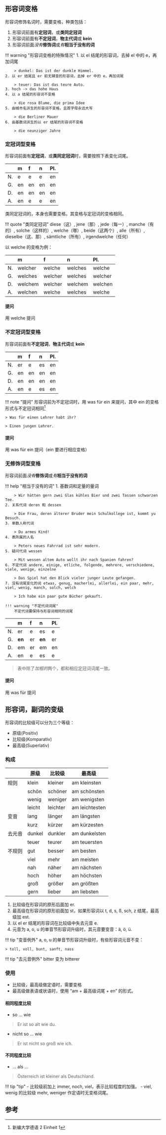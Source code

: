 ## 形容词变格

形容词修饰名词时，需要变格，种类包括：

1. 形容词前面有**定冠词**，或**类同定冠词**
2. 形容词前面有**不定冠词**，**物主代词**或 **kein**
3. 形容词前面*没有***修饰词**或*有***相当于没有的词**

!!! warning "形容词变格的特殊情况"
    1. 以 el 结尾的形容词，去掉 el 中的 e，再加词尾
        
        > dunkel: Das ist der dunkle Himmel.
    2. 以 er 结尾且 er 前无辅音的形容词，去掉 er 中的 e，再加词尾

        > teuer: Das ist das teure Auto.
    3. hoch -> das hohe Haus
    4. 以 a 结尾的形容词不变格
        
        > die rosa Blume, die prima Idee
    5. 由城市名派生的形容词不变格，且首字母永远大写

        > die Berliner Mauer
    6. 由基数词派生的以 er 结尾的形容词不变格
        
        > die neunziger Jahre

### 定冠词型变格

形容词前面有**定冠词**，或**类同定冠词**时，需要按照下表变化词尾。

|      | m    | f    | n    | Pl.  |
| :--- | :--- | :--- | :--- | :--- |
| N.   | e    | e    | e    | en   |
| G.   | en   | en   | en   | en   |
| D.   | en   | en   | en   | en   |
| A.   | en   | e    | e    | en   |

类同定冠词的，本身也需要变格，其变格与定冠词的变格相同。

!!! quote "类同定冠词"
    diese（这）, jene（那）, jede（每一）, manche（有的）, solche（这样的）, welche（哪）, beide（这两个）, alle（所有）, dieselbe（这、那）, sämtliche（所有）, irgendwelche（任何）

以 welche 的变格为例：

|      | m       | f       | n       | Pl.     |
| :--- | :------ | :------ | :------ | :------ |
| N.   | welcher | welche  | welches | welche  |
| G.   | welches | welcher | welches | welcher |
| D.   | welchem | welcher | welchem | welchen |
| A.   | welchen | welche  | welches | welche  |

#### 提问

用 welche 提问

### 不定冠词型变格

形容词前面有**不定冠词**，**物主代词**或 **kein**

|      | m    | f    | n    | Pl.  |
| :--- | :--- | :--- | :--- | :--- |
| N.   | er   | e    | es   | en   |
| G.   | en   | en   | en   | en   |
| D.   | en   | en   | en   | en   |
| A.   | en   | e    | es   | en   |

!!! note "提问"
    形容词前为不定冠词时，用 was für ein 来提问，其中 ein 的变格形式与不定冠词相同[^1]

    > Was für einen Lehrer habt ihr?

    > Einen jungen Lehrer.

[^1]: 新编大学德语 2 Einheit 1

#### 提问

用 was für ein 提问（ein 要进行相应变格）

### 无修饰词型变格

形容词前面*没有***修饰词**或*有***相当于没有的词**

!!! help "相当于没有的词"
    1. 基数词和定量的量词

        > Wir hätten gern zwei Glas kühles Bier und zwei Tassen schwarzen Tee.
    2. 关系代词 deren 和 dessen

        > Die Frau, deren älterer Bruder mein Schulkollege ist, kommt yu Besuch.
    3. 单数人称代词

        > Du armes Kind!
    4. 表所属的人名

        > Peters neues Fahrrad ist sehr modern.
    5. 疑问代词 wessen
        
        > Mit wessen altem Auto wollt ihr nach Spanien fahren?
    6. 不定代词 andere, einige, etliche, folgende, mehrere, verschiedene, viele, wenige, einzelne
    
        > Das Spiel hat den Blick vieler junger Leute gefangen.
    7. 没有词尾变化的词 etwas, genug, macherlei, allerlei, ein paar, mehr, viel, wenig, manch, solch, welch
        
        > Ich habe ein paar gute Bücher gekauft.

    !!! warning "不定代词词尾"
        不定代词要保持与形容词相同的词尾

|      | m      | f    | n      | Pl.  |
| :--- | :----- | :--- | :----- | :--- |
| N.   | er     | e    | es     | e    |
| G.   | **en** | er   | **en** | er   |
| D.   | em     | er   | em     | en   |
| A.   | en     | e    | es     | e    |

> 表中除了*加粗的*两个，都和相应定冠词词尾一致。

#### 提问

用 was für 提问

## 形容词，副词的变级

形容词的比较级可以分为三个等级：

- 原级(Positiv)
- 比较级(Komparativ)
- 最高级(Superlativ)

### 构成

|        | 原级   | 比较级   | 最高级         |
| ------ | ------ | -------- | -------------- |
| 规则   | klein  | kleiner  | am kleinsten   |
|        | schön  | schöner  | am schönsten   |
|        | wenig  | weniger  | am wenigsten   |
|        | leicht | leichter | am leichtesten |
| 变音   | lang   | länger   | am längsten    |
|        | kurz   | kürzer   | am kürzesten   |
| 去元音 | dunkel | dunkler  | am dunkelsten  |
|        | teuer  | teurer   | am teuersten   |
| 不规则 | gut    | besser   | am besten      |
|        | viel   | mehr     | am meisten     |
|        | nah    | näher    | am nächsten    |
|        | hoch   | höher    | am höchsten    |
|        | groß   | größer   | am größten     |
|        | gern   | lieber   | am liebsten    |

1. 比较级在形容词的原形后面加 er.
2. 最高级在形容词的原形前面加 st，如果形容词以 t, d, s, ß, sch, z 结尾，最高级加 est.
3. 以 el er 结尾的形容词在比较级中失去元音 e.
4. 元音为 a, o, u 的单音节形容词升级时，其元音要变音：ä, ö, ü.

!!! tip "变音例外"
    a, o, u 的单音节形容词升级时，有些形容词元音不变：

    > toll, voll, bunt, sanft, nass

!!! tip "去元音例外"
    bitter 变为 bitterer

### 使用

- 比较级，最高级做定语时，需要变格
- 最高级做表语或状语时，使用 “am + 最高级词尾 + en” 的形式。

#### 相同程度比较

- so ... wie
> Er ist so alt wie du.
- nicht so ... wie
> Er ist nicht so groß wie ich.

#### 不同程度比较

- ... als ...
> Österreich ist kleiner als Deutschland.

!!! tip "tip"
    - 比较级前加上 immer, noch, viel，表示比较程度的加强。
    - viel, wenig 的比较级 mehr, weniger 作定语时无变格词尾。

## 参考

